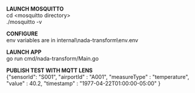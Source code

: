 **LAUNCH MOSQUITTO**  
cd \<mosquitto directory\>  
./mosquitto -v

**CONFIGURE**  
env variables are in internal\nada-transform\env\.env

**LAUNCH APP**  
go run cmd/nada-transform/Main.go

**PUBLISH TEST WITH MQTT LENS**  
{"sensorId": "S001", "airportId" : "A001", "measureType" : "temperature", "value" : 40.2, "timestamp" : "1977-04-22T01:00:00-05:00" }


